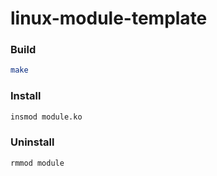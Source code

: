 # linux-module-template

### Build

```bash
make
```

### Install

```bash
insmod module.ko
```

### Uninstall

```bash
rmmod module
```

